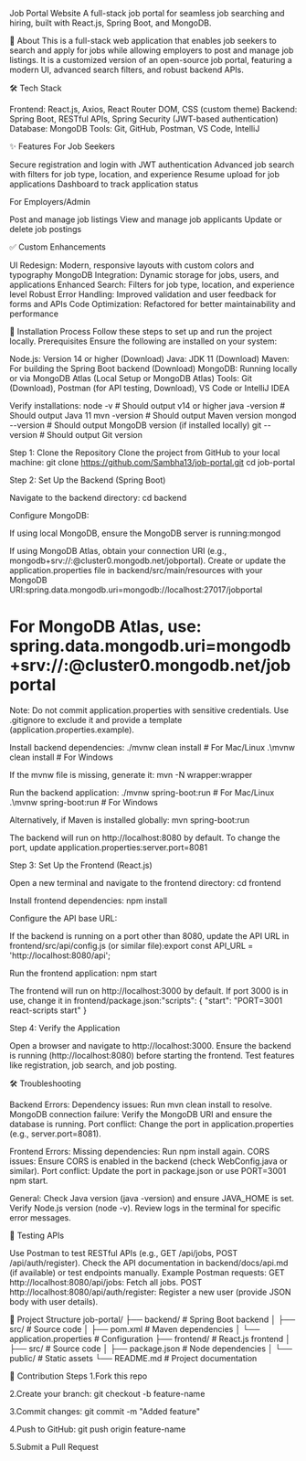 Job Portal Website
A full-stack job portal for seamless job searching and hiring, built with React.js, Spring Boot, and MongoDB.

📖 About
This is a full-stack web application that enables job seekers to search and apply for jobs while allowing employers to post and manage job listings. It is a customized version of an open-source job portal, featuring a modern UI, advanced search filters, and robust backend APIs.


🛠️ Tech Stack

Frontend: React.js, Axios, React Router DOM, CSS (custom theme)
Backend: Spring Boot, RESTful APIs, Spring Security (JWT-based authentication)
Database: MongoDB
Tools: Git, GitHub, Postman, VS Code, IntelliJ

✨ Features
For Job Seekers

Secure registration and login with JWT authentication
Advanced job search with filters for job type, location, and experience
Resume upload for job applications
Dashboard to track application status

For Employers/Admin

Post and manage job listings
View and manage job applicants
Update or delete job postings

✅ Custom Enhancements

UI Redesign: Modern, responsive layouts with custom colors and typography
MongoDB Integration: Dynamic storage for jobs, users, and applications
Enhanced Search: Filters for job type, location, and experience level
Robust Error Handling: Improved validation and user feedback for forms and APIs
Code Optimization: Refactored for better maintainability and performance

🚀 Installation Process
Follow these steps to set up and run the project locally.
Prerequisites
Ensure the following are installed on your system:

Node.js: Version 14 or higher (Download)
Java: JDK 11 (Download)
Maven: For building the Spring Boot backend (Download)
MongoDB: Running locally or via MongoDB Atlas (Local Setup or MongoDB Atlas)
Tools: Git (Download), Postman (for API testing, Download), VS Code or IntelliJ IDEA

Verify installations:
node -v          # Should output v14 or higher
java -version    # Should output Java 11
mvn -version     # Should output Maven version
mongod --version # Should output MongoDB version (if installed locally)
git --version    # Should output Git version

Step 1: Clone the Repository
Clone the project from GitHub to your local machine:
git clone https://github.com/Sambha13/job-portal.git
cd job-portal

Step 2: Set Up the Backend (Spring Boot)

Navigate to the backend directory:
cd backend


Configure MongoDB:

If using local MongoDB, ensure the MongoDB server is running:mongod


If using MongoDB Atlas, obtain your connection URI (e.g., mongodb+srv://<username>:<password>@cluster0.mongodb.net/jobportal).
Create or update the application.properties file in backend/src/main/resources with your MongoDB URI:spring.data.mongodb.uri=mongodb://localhost:27017/jobportal
# For MongoDB Atlas, use: spring.data.mongodb.uri=mongodb+srv://<username>:<password>@cluster0.mongodb.net/jobportal

Note: Do not commit application.properties with sensitive credentials. Use .gitignore to exclude it and provide a template (application.properties.example).


Install backend dependencies:
./mvnw clean install  # For Mac/Linux
.\mvnw clean install  # For Windows

If the mvnw file is missing, generate it:
mvn -N wrapper:wrapper


Run the backend application:
./mvnw spring-boot:run  # For Mac/Linux
.\mvnw spring-boot:run  # For Windows

Alternatively, if Maven is installed globally:
mvn spring-boot:run


The backend will run on http://localhost:8080 by default.
To change the port, update application.properties:server.port=8081





Step 3: Set Up the Frontend (React.js)

Open a new terminal and navigate to the frontend directory:
cd frontend


Install frontend dependencies:
npm install


Configure the API base URL:

If the backend is running on a port other than 8080, update the API URL in frontend/src/api/config.js (or similar file):export const API_URL = 'http://localhost:8080/api';




Run the frontend application:
npm start


The frontend will run on http://localhost:3000 by default.
If port 3000 is in use, change it in frontend/package.json:"scripts": {
  "start": "PORT=3001 react-scripts start"
}





Step 4: Verify the Application

Open a browser and navigate to http://localhost:3000.
Ensure the backend is running (http://localhost:8080) before starting the frontend.
Test features like registration, job search, and job posting.

🛠️ Troubleshooting

Backend Errors:
Dependency issues: Run mvn clean install to resolve.
MongoDB connection failure: Verify the MongoDB URI and ensure the database is running.
Port conflict: Change the port in application.properties (e.g., server.port=8081).


Frontend Errors:
Missing dependencies: Run npm install again.
CORS issues: Ensure CORS is enabled in the backend (check WebConfig.java or similar).
Port conflict: Update the port in package.json or use PORT=3001 npm start.


General:
Check Java version (java -version) and ensure JAVA_HOME is set.
Verify Node.js version (node -v).
Review logs in the terminal for specific error messages.



🧪 Testing APIs

Use Postman to test RESTful APIs (e.g., GET /api/jobs, POST /api/auth/register).
Check the API documentation in backend/docs/api.md (if available) or test endpoints manually.
Example Postman requests:
GET http://localhost:8080/api/jobs: Fetch all jobs.
POST http://localhost:8080/api/auth/register: Register a new user (provide JSON body with user details).



📂 Project Structure
job-portal/
├── backend/                  # Spring Boot backend
│   ├── src/                  # Source code
│   ├── pom.xml               # Maven dependencies
│   └── application.properties # Configuration
├── frontend/                 # React.js frontend
│   ├── src/                  # Source code
│   ├── package.json          # Node dependencies
│   └── public/               # Static assets
└── README.md                 # Project documentation



🤝 Contribution Steps
1.Fork this repo

2.Create your branch: git checkout -b feature-name

3.Commit changes: git commit -m "Added feature"

4.Push to GitHub: git push origin feature-name

5.Submit a Pull Request

